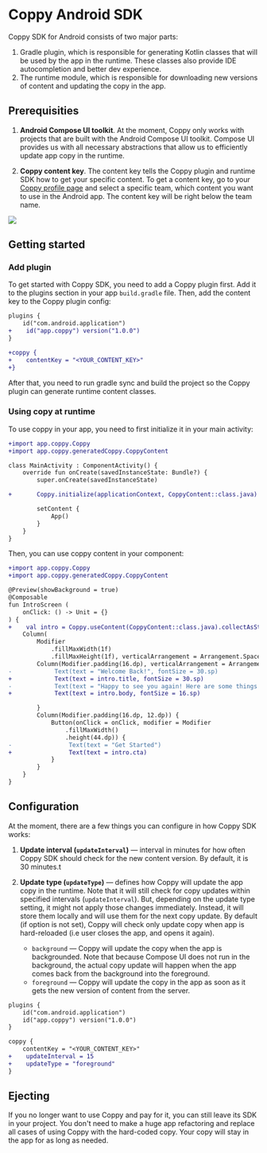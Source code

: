 # Coppy Android SDK

Coppy SDK for Android consists of two major parts:

1. Gradle plugin, which is responsible for generating Kotlin classes that will be used by the app in the runtime. These classes also provide IDE autocompletion and better dev experience.
2. The runtime module, which is responsible for downloading new versions of content and updating the copy in the app.

## Prerequisities

1. **Android Compose UI toolkit**. At the moment, Coppy only works with projects that are built with the Android Compose UI toolkit. Compose UI provides us with all necessary abstractions that allow us to efficiently update app copy in the runtime.

2. **Coppy content key**. The content key tells the Coppy plugin and runtime SDK how to get your specific content. To get a content key, go to your [Coppy profile page](https://app.coppy.app/profile) and select a specific team, which content you want to use in the Android app. The content key will be right below the team name.
<picture width="1280" role="presentation">
    <source media="(prefers-color-scheme: dark)" srcset="https://github.com/coppy-dev/ios-sdk/assets/112951687/0b24e8a0-aa18-4905-bb9e-aa4f63a588e6" />
    <source media="(prefers-color-scheme: light)" srcset="https://github.com/coppy-dev/ios-sdk/assets/112951687/6423b3bb-c5d4-4478-9a60-39bf3216e32c" />
    <img src="https://github.com/coppy-dev/ios-sdk/assets/112951687/6423b3bb-c5d4-4478-9a60-39bf3216e32c" />
</picture>

## Getting started

### Add plugin

To get started with Coppy SDK, you need to add a Coppy plugin first. Add it to the plugins section in your app `build.gradle` file. Then, add the content key to the Coppy plugin config:

```diff
plugins {
    id("com.android.application")
+    id("app.coppy") version("1.0.0")
}

+coppy {
+    contentKey = "<YOUR_CONTENT_KEY>"
+}
```

After that, you need to run gradle sync and build the project so the Coppy plugin can generate runtime content classes.

### Using copy at runtime

To use coppy in your app, you need to first initialize it in your main activity:

```diff
+import app.coppy.Coppy
+import app.coppy.generatedCoppy.CoppyContent

class MainActivity : ComponentActivity() {
    override fun onCreate(savedInstanceState: Bundle?) {
        super.onCreate(savedInstanceState)

+       Coppy.initialize(applicationContext, CoppyContent::class.java)

        setContent {
            App()
        }
    }
}
```

Then, you can use coppy content in your component:

```diff
+import app.coppy.Coppy
+import app.coppy.generatedCoppy.CoppyContent

@Preview(showBackground = true)
@Composable
fun IntroScreen (
    onClick: () -> Unit = {}
) {
+    val intro = Coppy.useContent(CoppyContent::class.java).collectAsState().value.features.intro
    Column(
        Modifier
            .fillMaxWidth(1f)
            .fillMaxHeight(1f), verticalArrangement = Arrangement.SpaceBetween) {
        Column(Modifier.padding(16.dp), verticalArrangement = Arrangement.spacedBy(4.dp)) {
-            Text(text = "Welcome Back!", fontSize = 30.sp)
+            Text(text = intro.title, fontSize = 30.sp)
-            Text(text = "Happy to see you again! Here are some things you've might missed", fontSize = 16.sp)
+            Text(text = intro.body, fontSize = 16.sp)

        }
        Column(Modifier.padding(16.dp, 12.dp)) {
            Button(onClick = onClick, modifier = Modifier
                .fillMaxWidth()
                .height(44.dp)) {
-                Text(text = "Get Started")
+                Text(text = intro.cta)
            }
        }
    }
}
```

## Configuration

At the moment, there are a few things you can configure in how Coppy SDK works:

1. **Update interval (`updateInterval`)** — interval in minutes for how often Coppy SDK should check for the new content version. By default, it is 30 minutes.t

2. **Update type (`updateType`)** — defines how Coppy will update the app copy in the runtime. Note that it will still check for copy updates within specified intervals (`updateInterval`). But, depending on the update type setting, it might not apply those changes immediately. Instead, it will store them locally and will use them for the next copy update. By default (if option is not set), Coppy will check only update copy when app is hard-reloaded (i.e user closes the app, and opens it again).
   - `background` — Coppy will update the copy when the app is backgrounded. Note that because Compose UI does not run in the background, the actual copy update will happen when the app comes back from the background into the foreground.
   - `foreground` — Coppy will update the copy in the app as soon as it gets the new version of content from the server.

```diff
plugins {
    id("com.android.application")
    id("app.coppy") version("1.0.0")
}

coppy {
    contentKey = "<YOUR_CONTENT_KEY>"
+    updateInterval = 15
+    updateType = "foreground"
}
```

## Ejecting

If you no longer want to use Coppy and pay for it, you can still leave its SDK in your project. You don't need to make a huge app refactoring and replace all cases of using Coppy with the hard-coded copy. Your copy will stay in the app for as long as needed.
